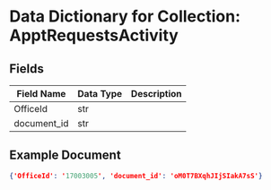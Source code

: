 # Data Dictionary for Collection: ApptRequestsActivity
## Fields
| Field Name | Data Type | Description |
|------------|-----------|-------------|
| OfficeId | str | |
| document_id | str | |

## Example Document
```json
{'OfficeId': '17003005', 'document_id': 'oM0T7BXqhJIjSIakA7sS'}
```
